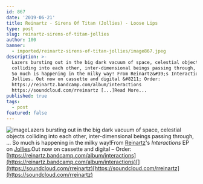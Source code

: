 ```yaml
---
id: 867
date: '2019-06-21'
title: Reinartz - Sirens Of Titan (Jollies) - Loose Lips
type: post
slug: reinartz-sirens-of-titan-jollies
author: 100
banner:
  - imported/reinartz-sirens-of-titan-jollies/image867.jpeg
description: >-
  Lazers bursting out in the big dark vacuum of space, celestial objects
  colliding into each other, inter-dimensional beings passing through, &#8230;
  So much is happening in the milky way! From Reinartz&#39;s Interactions EP on
  Jollies. Out now on cassette and digital &#8211; Order:
  https://reinartz.bandcamp.com/album/interactions
  https://soundcloud.com/rreinartz [...]Read More...
published: true
tags:
  - post
featured: false
---
```

![image](../imported/reinartz-sirens-of-titan-jollies/image867.jpeg)Lazers bursting out in the big dark vacuum of space, celestial objects colliding into each other, inter-dimensional beings passing through, … So much is happening in the milky way!From [Reinartz](https://reinartz.bandcamp.com)'s _Interactions_ EP on [Jollies](https://jollies.bandcamp.com/).Out now on cassette and digital – Order: [](https://reinartz.bandcamp.com/album/interactions)[https://reinartz.bandcamp.com/album/interactions](https://reinartz.bandcamp.com/album/interactions)[](https://soundcloud.com/rreinartz)[https://soundcloud.com/rreinartz](https://soundcloud.com/rreinartz)